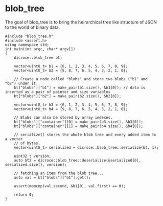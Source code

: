 # blob_tree

The goal of blob_tree is to bring the heirarchical tree like structure of JSON to the world of binary data.

    #include "blob_tree.h"
    #include <assert.h>
    using namespace std;
    int main(int argc, char* argv[])
    {
        dicroce::blob_tree bt;

        vector<uint8_t> b1 = {0, 1, 2, 3, 4, 5, 6, 7, 8, 9};
        vector<uint8_t> b2 = {9, 8, 7, 6, 5, 4, 3, 2, 1, 0};

        // Create a node called "blobs" and store two blobs ("b1" and "b2") under it.
        bt["blobs"]["b1"] = make_pair(b1.size(), &b1[0]); // data is inserted as a pair of pointer and size variables
        bt["blobs"]["b2"] = make_pair(b2.size(), &b2[0]);

        vector<uint8_t> b3 = {0, 1, 2, 3, 4, 5, 6, 7, 8, 9};
        vector<uint8_t> b4 = {9, 8, 7, 6, 5, 4, 3, 2, 1, 0};

        // Blobs can also be stored by array indexes.
        bt["blobs"]["container"][0] = make_pair(b3.size(), &b3[0]);
        bt["blobs"]["container"][1] = make_pair(b4.size(), &b4[0]);

        // serialize() stores the whole blob tree and every added item to a vector
        // of bytes.
        vector<uint8_t> serialized = dicroce::blob_tree::serialize(bt, 1);

        uint32_t version;
        auto bt2 = dicroce::blob_tree::deserialize(&serialized[0], serialized.size(), version);

        // fetching an item from the blob tree...
        auto val = bt["blobs"]["b1"].get();

        assert(memcmp(val.second, &b1[0], val.first) == 0);

        return 0;
    }
